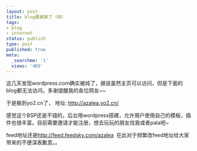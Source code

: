 ```yaml
---
layout: post
title: blog要搬家了（续）
tags:
- blog
- internet
status: publish
type: post
published: true
meta:
  _searchme: '1'
  views: '465'
---
```

这几天发现wordpress.com确实被炖了，据说虽然主页可以访问，但是下面的blog都无法访问。多谢提醒我的各位网友~~

于是搬到yo2.cn了， 地址: <a href="http://azalea.yo2.cn/" target="_blank">http://azalea.yo2.cn/</a>

感觉这个BSP还是不错的，后台用wordpress搭建，允许用户使用自己的模板，插件也很丰富。目前需要邀请才能注册，想去玩玩的朋友找我或者pala吧~

feed地址还是<a href="http://feed.feedsky.com/azalea" target="_blank">http://feed.feedsky.com/azalea</a>  在此对于频繁改feed地址给大家带来的不便深表歉意。。
